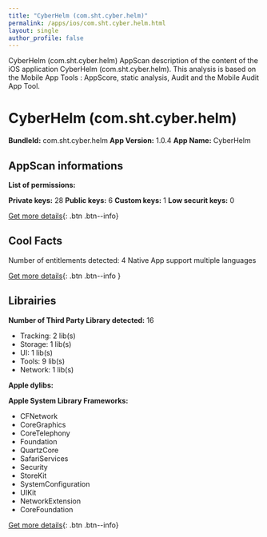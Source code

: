 ```yaml
---
title: "CyberHelm (com.sht.cyber.helm)"
permalink: /apps/ios/com.sht.cyber.helm.html
layout: single
author_profile: false
---
```

CyberHelm (com.sht.cyber.helm) AppScan description of the content of the iOS application CyberHelm (com.sht.cyber.helm). This analysis is based on the Mobile App Tools : AppScore, static analysis, Audit and the Mobile Audit App Tool.

# CyberHelm (com.sht.cyber.helm)

**BundleId:** com.sht.cyber.helm
**App Version:** 1.0.4
**App Name:** CyberHelm


## AppScan informations 

**List of permissions:** 
  
  
**Private keys:** 28
**Public keys:** 6
**Custom keys:** 1
**Low securit keys:** 0
  
[Get more details](/pricing.html){: .btn .btn--info}

## Cool Facts

Number of entitlements detected: 4
Native App
support multiple languages
  
[Get more details](/pricing.html){: .btn .btn--info }

## Librairies 
**Number of Third Party Library detected:** 16
- Tracking: 2 lib(s)
- Storage: 1 lib(s)
- UI: 1 lib(s)
- Tools: 9 lib(s)
- Network: 1 lib(s)


**Apple dylibs:**


**Apple System Library Frameworks:**
- CFNetwork
- CoreGraphics
- CoreTelephony
- Foundation
- QuartzCore
- SafariServices
- Security
- StoreKit
- SystemConfiguration
- UIKit
- NetworkExtension
- CoreFoundation


  
[Get more details](/pricing.html){: .btn .btn--info}

